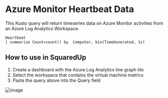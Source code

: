 # Azure Monitor Heartbeat Data
This Kusto query will return timeseries data on Azure Monitor activities from an Azure Log Analytics Workspace.

```
Heartbeat
| summarize Count=count() by  Computer, bin(TimeGenerated, 1s)
```

## How to use in SquaredUp
1. Create a dashboard with the Azure Log Analytics line graph tile
2. Select the workspace that contains the virtual machine metrics
3. Paste the query above into the Query field

![image](https://user-images.githubusercontent.com/18680913/123939291-e88c6d80-d98f-11eb-8f1a-e62bef4e6014.png)


